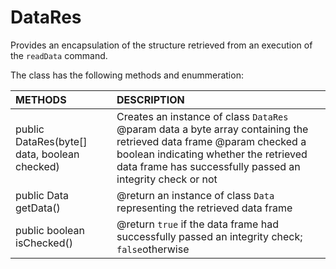 # DataRes
Provides an encapsulation of the structure retrieved from an execution of the <code>readData</code> command.

The class has the following methods and enummeration:

|METHODS                                       |DESCRIPTION                                                                                        |
|:---------------------------------------------|:--------------------------------------------------------------------------------------------------|
|public DataRes(byte[] data, boolean checked)|Creates an instance of class <code>DataRes</code> @param data a byte array containing the retrieved data frame @param checked a boolean indicating whether the retrieved data frame has successfully passed an integrity check or not|
|public Data getData()|@return an instance of class <code>Data</code> representing the retrieved data frame|
|public boolean isChecked()|@return <code>true</code> if the data frame had successfully passed an integrity check; <code>false</code>otherwise|
    
